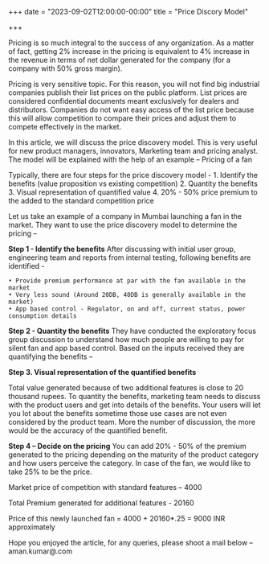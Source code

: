 +++
date = "2023-09-02T12:00:00-00:00"
title = "Price Discory Model"

+++

Pricing is so much integral to the success of any organization. As a matter of fact, getting 2% increase in the pricing is equivalent to 4% increase in the revenue in terms of net dollar generated for the company (for a company with 50% gross margin). 

Pricing is very sensitive topic. For this reason, you will not find big industrial companies publish their list prices on the public platform. List prices are considered confidential documents meant exclusively for dealers and distributors. Companies do not want easy access of the list price because this will allow competition to compare their prices and adjust them to compete effectively in the market. 

In this article, we will discuss the price discovery model. This is very useful for new product managers, innovators, Marketing team and pricing analyst. The model will be explained with the help of an example – Pricing of a fan

Typically, there are four steps for the price discovery model - 
    1. Identify the benefits (value proposition vs existing competition)
    2. Quantity the benefits
    3. Visual representation of quantified value
    4. 20% - 50% price premium to the added to the standard competition price
    
Let us take an example of a company in Mumbai launching a fan in the market. They want to use the price discovery model to determine the pricing – 

**Step 1 - Identify the benefits**
After discussing with initial user group, engineering team and reports from internal testing, following benefits are identified -
 
    • Provide premium performance at par with the fan available in the market
    • Very less sound (Around 20DB, 40DB is generally available in the market)
    • App based control - Regulator, on and off, current status, power consumption details 
    
**Step 2 - Quantity the benefits**
They have conducted the exploratory focus group discussion to understand how much people are willing to pay for silent fan and app based control. Based on the inputs received they are quantifying the benefits –

**Step 3. Visual representation of the quantified benefits**

Total value generated because of two additional features is close to 20 thousand rupees. To quantity the benefits, marketing team needs to discuss with the product users and get into details of the benefits. Your users will let you lot about the benefits sometime those use cases are not even considered by the product team. More the number of discussion, the more would be the accuracy of the quantified benefit. 


**Step 4 – Decide on the pricing**
You can add 20% - 50% of the premium generated to the pricing depending on the maturity of the product category and how users perceive the category. In case of the fan, we would like to take 25% to be the price. 

Market price of competition with standard features – 4000

Total Premium generated for additional features - 20160

Price of this newly launched fan = 4000 + 20160*.25 = 9000 INR approximately

Hope you enjoyed the article, for any queries, please shoot a mail below – aman.kumar@.com

